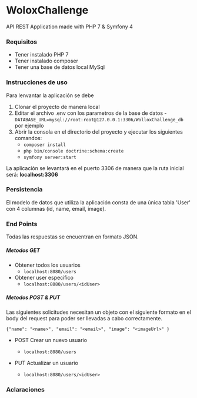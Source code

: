 # WoloxChallenge

API REST Application made with PHP 7 & Symfony 4

### Requisitos
- Tener instalado PHP 7
- Tener instalado composer
- Tener una base de datos local MySql

### Instrucciones de uso
Para lenvantar la aplicación se debe

1. Clonar el proyecto de manera local
2. Editar el archivo .env con los parametros de la base de datos
        - `DATABASE_URL=mysql://root:root@127.0.0.1:3306/WolloxChallenge_db` por ejemplo
3. Abrir la consola en el directorio del proyecto y ejecutar los siguientes comandos:
   - `composer install`
   - `php bin/console doctrine:schema:create`
   - `symfony server:start`

La aplicación se levantará en el puerto 3306 de manera que la ruta inicial será: **localhost:3306**

### Persistencia
El modelo de datos que utiliza la aplicación consta de una única tabla 'User' con 4 columnas (id, name, email, image).

### End Points
Todas las respuestas se encuentran en formato JSON.
##### Metodos GET
- Obtener todos los usuarios
  - `localhost:8080/users`
- Obtener user especifico
  - `localhost:8080/users/<idUser>`
    
##### Metodos POST & PUT
Las siguientes solicitudes necesitan un objeto con el siguiente formato en el body del request para poder ser llevadas a cabo correctamente.

`{"name": "<name>",
  "email": "<email>",
  "image": "<imageUrl>"
}`

- POST Crear un nuevo usuario
    - `localhost:8080/users`
    
- PUT Actualizar un usuario
    - `localhost:8080/users/<idUser>`

### Aclaraciones
